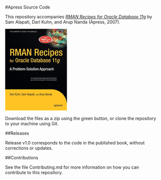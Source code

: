 #Apress Source Code

This repository accompanies [*RMAN Recipes for Oracle Database 11g*](http://www.apress.com/9781590598511) by Sam Alapati, Darl Kuhn, and Arup Nanda (Apress, 2007).

![Cover image](9781590598511.jpg)

Download the files as a zip using the green button, or clone the repository to your machine using Git.

##Releases

Release v1.0 corresponds to the code in the published book, without corrections or updates.

##Contributions

See the file Contributing.md for more information on how you can contribute to this repository.

